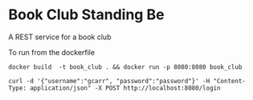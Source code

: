 # Book Club Standing Be

A REST service for a book club

To run from the dockerfile

```
docker build  -t book_club . && docker run -p 8080:8080 book_club

curl -d '{"username":"gcarr", "password":"password"}' -H "Content-Type: application/json" -X POST http://localhost:8080/login
```
